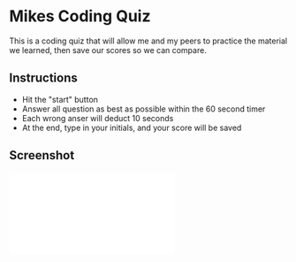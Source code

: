 # Mikes Coding Quiz
This is a coding quiz that will allow me and my peers to practice the material we learned, then save our scores so we can compare.
## Instructions
- Hit the "start" button
- Answer all question as best as possible within the 60 second timer
- Each wrong anser will deduct 10 seconds
- At the end, type in your initials, and your score will be saved
## Screenshot 
![Screenshot of Coding Quiz](./screenshot-of-quiz.pdf)

